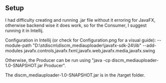 ## Setup
I had difficulty creating and running .jar file without it erroring for JavaFX, otherwise backend wise it does work, so for the Consumer, I suggest running it in Intellij.

Configuration in Intellij (or check for Configuration.png for a visual guide):
--module-path "D:\stdiscm\discm_mediauploader\javafx-sdk-24\lib" --add-modules javafx.controls,javafx.fxml,javafx.web,javafx.media,javafx.swing

Otherwise, the Producer can be run using "java -cp discm_mediauploader-1.0-SNAPSHOT.jar Producer".

The discm_mediauploader-1.0-SNAPSHOT.jar is in the /target folder.
